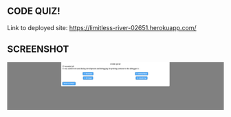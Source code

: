 ## CODE QUIZ!

Link to deployed site: https://limitless-river-02651.herokuapp.com/

## SCREENSHOT

<img src="./assets/Screen Shot 2021-07-23 at 11.36.16 AM.png">
